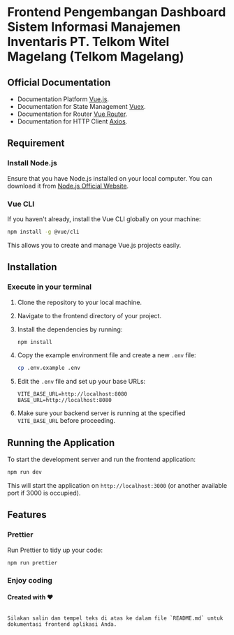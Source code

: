 # Frontend Pengembangan Dashboard Sistem Informasi Manajemen Inventaris PT. Telkom Witel Magelang (Telkom Magelang)

## Official Documentation

- Documentation Platform [Vue.js](https://vuejs.org/).
- Documentation for State Management [Vuex](https://vuex.vuejs.org/).
- Documentation for Router [Vue Router](https://router.vuejs.org/).
- Documentation for HTTP Client [Axios](https://axios-http.com/).

## Requirement

### Install Node.js

Ensure that you have Node.js installed on your local computer. You can download it from [Node.js Official Website](https://nodejs.org/en/).

### Vue CLI

If you haven't already, install the Vue CLI globally on your machine:

```bash
npm install -g @vue/cli
```

This allows you to create and manage Vue.js projects easily.

## Installation

### Execute in your terminal

1. Clone the repository to your local machine.

2. Navigate to the frontend directory of your project.

3. Install the dependencies by running:

   ```bash
   npm install
   ```

4. Copy the example environment file and create a new `.env` file:

   ```bash
   cp .env.example .env
   ```

5. Edit the `.env` file and set up your base URLs:

   ```env
   VITE_BASE_URL=http://localhost:8080
   BASE_URL=http://localhost:8080
   ```

6. Make sure your backend server is running at the specified `VITE_BASE_URL` before proceeding.

## Running the Application

To start the development server and run the frontend application:

```bash
npm run dev
```

This will start the application on `http://localhost:3000` (or another available port if 3000 is occupied).

## Features

### Prettier

Run Prettier to tidy up your code:

```bash
npm run prettier
```

### Enjoy coding

#### Created with ❤️
```

Silakan salin dan tempel teks di atas ke dalam file `README.md` untuk dokumentasi frontend aplikasi Anda.
